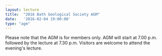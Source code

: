 ```yaml
---
layout: lecture
title:  "2016 Bath Geological Society AGM"
date:   '2016-02-04 19:00:00'
type: "agm"
---
```

Please note that the AGM is for members only. AGM will start at 7.00 p.m. followed by the lecture at 7.30 p.m.  Visitors are welcome to attend the evening's lecture.